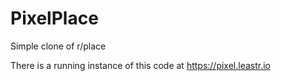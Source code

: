 # PixelPlace
Simple clone of r/place

There is a running instance of this code at https://pixel.leastr.io
